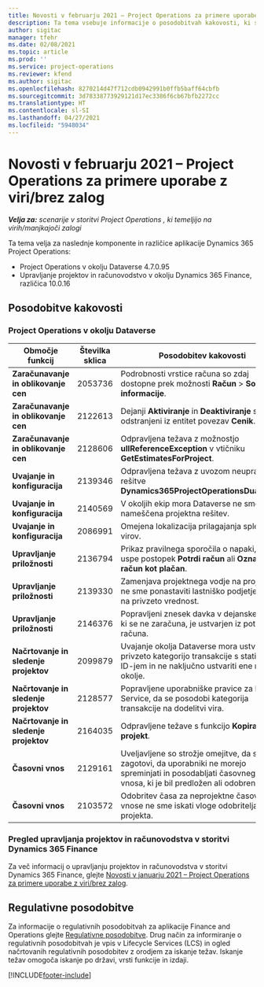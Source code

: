 ```yaml
---
title: Novosti v februarju 2021 – Project Operations za primere uporabe z viri/brez zalog
description: Ta tema vsebuje informacije o posodobitvah kakovosti, ki so na voljo v februarski izdaji (2021) aplikacije Project Operations za primere uporabe z viri/brez zalog.
author: sigitac
manager: tfehr
ms.date: 02/08/2021
ms.topic: article
ms.prod: ''
ms.service: project-operations
ms.reviewer: kfend
ms.author: sigitac
ms.openlocfilehash: 8270214d47f712cdb0942991b0ffb5baff64cbfb
ms.sourcegitcommit: 3d78338773929121d17ec3386f6cb67bfb2272cc
ms.translationtype: HT
ms.contentlocale: sl-SI
ms.lasthandoff: 04/27/2021
ms.locfileid: "5948034"
---
```

# <a name="whats-new-february-2021---project-operations-for-resourcenon-stocked-based-scenarios"></a>Novosti v februarju 2021 – Project Operations za primere uporabe z viri/brez zalog

_**Velja za:** scenarije v storitvi Project Operations , ki temeljijo na virih/manjkajoči zalogi_

Ta tema velja za naslednje komponente in različice aplikacije Dynamics 365 Project Operations:

- Project Operations v okolju Dataverse 4.7.0.95
- Upravljanje projektov in računovodstvo v okolju Dynamics 365 Finance, različica 10.0.16 

## <a name="quality-updates"></a>Posodobitve kakovosti

### <a name="project-operations-on-dataverse"></a>Project Operations v okolju Dataverse

| **Območje funkcij** | **Številka sklica** | **Posodobitev kakovosti** |
| --- | --- | --- |
| **Zaračunavanje in oblikovanje cen** | 2053736 | Podrobnosti vrstice računa so zdaj dostopne prek možnosti **Račun** > **Sorodne informacije**. |
| **Zaračunavanje in oblikovanje cen** | 2122613 | Dejanji **Aktiviranje** in **Deaktiviranje** sta bili odstranjeni iz entitet povezav **Cenik**. |
| **Zaračunavanje in oblikovanje cen** | 2128606 | Odpravljena težava z možnostjo **ullReferenceException** v vtičniku **GetEstimatesForProject**. |
| **Uvajanje in konfiguracija** | 2139346 | Odpravljena težava z uvozom neupravljane rešitve **Dynamics365ProjectOperationsDualWrite**. |
| **Uvajanje in konfiguracija** | 2140569 | V okoljih ekip mora Dataverse ne sme biti nameščena projektna rešitev. |
| **Uvajanje in konfiguracija** | 2086991 | Omejena lokalizacija prilagajanja spletnih virov. |
| **Upravljanje priložnosti** | 2136794 | Prikaz pravilnega sporočila o napaki, ko ne uspe postopek **Potrdi račun** ali **Označi račun kot plačan**. |
| **Upravljanje priložnosti** | 2139330 | Zamenjava projektnega vodje na projektu ne sme ponastaviti lastniško podjetje nazaj na privzeto vrednost. |
| **Upravljanje priložnosti** | 2146376 | Popravljeni znesek davka v dejanskem delu, ki se ne zaračuna, je ustvarjen iz potrditve računa. |
| **Načrtovanje in sledenje projektov** | 2099879 | Uvajanje okolja Dataverse mora ustvariti privzeto kategorijo transakcije s statičnim ID-jem in ne naključno ustvariti ene na okolje. |
| **Načrtovanje in sledenje projektov** | 2128577 | Popravljene uporabniške pravice za Project Service, da se posodobi kategorija transakcije na dodelitvi vira. |
| **Načrtovanje in sledenje projektov** | 2164035 | Odpravljene težave s funkcijo **Kopiraj projekt**. |
| **Časovni vnos** | 2129161 | Uveljavljene so strožje omejitve, da se zagotovi, da uporabniki ne morejo spreminjati in posodabljati časovnega vnosa, ki je bil predložen ali odobren. |
| **Časovni vnos** | 2103572 | Odobritev časa za neprojektne časovne vnose ne sme iskati vloge odobritelja projekta. |

### <a name="project-management-and-accounting-in-dynamics-365-finance"></a>Pregled upravljanja projektov in računovodstva v storitvi Dynamics 365 Finance 

Za več informacij o upravljanju projektov in računovodstva v storitvi Dynamics 365 Finance, glejte [Novosti v januarju 2021 – Project Operations za primere uporabe z viri/brez zalog](whats-new-jan-2021-resource-based.md).


## <a name="regulatory-updates"></a>Regulativne posodobitve

Za informacije o regulativnih posodobitvah za aplikacije Finance and Operations glejte [Regulativne posodobitve](/dynamics365/finance/localizations/regulatory-updates). Drug način za informiranje o regulativnih posodobitvah je vpis v Lifecycle Services (LCS) in ogled načrtovanih regulativnih posodobitev z orodjem za iskanje težav. Iskanje težav omogoča iskanje po državi, vrsti funkcije in izdaji.


[!INCLUDE[footer-include](../includes/footer-banner.md)]